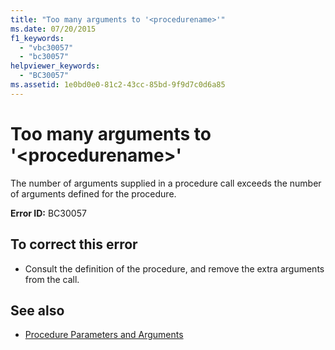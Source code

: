 ```yaml
---
title: "Too many arguments to '<procedurename>'"
ms.date: 07/20/2015
f1_keywords: 
  - "vbc30057"
  - "bc30057"
helpviewer_keywords: 
  - "BC30057"
ms.assetid: 1e0bd0e0-81c2-43cc-85bd-9f9d7c0d6a85
---
```

# Too many arguments to '\<procedurename>'
The number of arguments supplied in a procedure call exceeds the number of arguments defined for the procedure.  
  
 **Error ID:** BC30057  
  
## To correct this error  
  
- Consult the definition of the procedure, and remove the extra arguments from the call.  
  
## See also

- [Procedure Parameters and Arguments](../../visual-basic/programming-guide/language-features/procedures/procedure-parameters-and-arguments.md)
